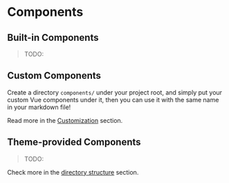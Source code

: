 # Components

## Built-in Components

> TODO:

<Tweet :id="20" />

## Custom Components

Create a directory `components/` under your project root, and simply put your custom Vue components under it, then you can use it with the same name in your markdown file!

Read more in the [Customization](/custom/directory-structure#components) section.

## Theme-provided Components

> TODO:

Check more in the [directory structure](/custom/directory-structure) section.
